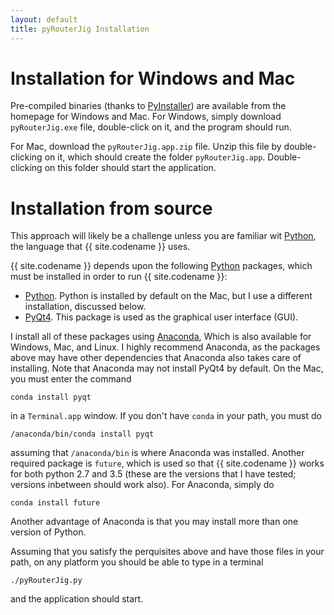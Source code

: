```yaml
---
layout: default
title: pyRouterJig Installation
---
```



Installation for Windows and Mac
================================

Pre-compiled binaries (thanks to [PyInstaller](http://www.pyinstaller.org/))
are available from the homepage for Windows and Mac.  For Windows, simply
download `pyRouterJig.exe` file, double-click on it, and the program should run.

For Mac, download the `pyRouterJig.app.zip` file.  Unzip this file by
double-clicking on it, which should create the folder `pyRouterJig.app`.
Double-clicking on this folder should start the application.

Installation from source
========================

This approach will likely be a challenge
unless you are familiar wit [Python](http://www.python.org), the language that
{{ site.codename }} uses.

{{ site.codename }} depends upon the following [Python](http://www.python.org)
packages, which must be installed in order to run {{ site.codename }}:

* [Python](http://www.python.org).  Python is installed by default on
  the Mac, but I use a different installation, discussed below.
* [PyQt4](http://pyqt.sourceforge.net).  This package is used as the
  graphical user interface (GUI).

I install all of these packages using [Anaconda](https://www.continuum.io/),
Which is also available for Windows, Mac, and Linux.  I highly recommend Anaconda,
as the packages above may have other dependencies that Anaconda also takes
care of installing.  Note that Anaconda may not install PyQt4 by default.  On
the Mac, you must enter the command

`conda install pyqt`

in a `Terminal.app` window.  If you don\'t have `conda` in your path, you must
do

`/anaconda/bin/conda install pyqt`

assuming that `/anaconda/bin` is where Anaconda was installed.  Another
required package is `future`, which is used so that {{ site.codename }} works
for both python 2.7 and 3.5 (these are the versions that I have tested;
versions inbetween should work also).  For Anaconda, simply do

`conda install future`

Another advantage of Anaconda is that you may install more than one version of Python.


Assuming that you satisfy the perquisites above and have
those files in your path, on any platform you should be able to type in a terminal

`./pyRouterJig.py`

and the application should start.
